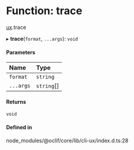 # Function: trace

[ux](../modules/ux.md).trace

▸ **trace**(`format`, `...args`): `void`

#### Parameters

| Name | Type |
| :------ | :------ |
| `format` | `string` |
| `...args` | `string`[] |

#### Returns

`void`

#### Defined in

node_modules/@oclif/core/lib/cli-ux/index.d.ts:28
